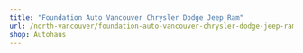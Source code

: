```yaml
---
title: "Foundation Auto Vancouver Chrysler Dodge Jeep Ram"
url: /north-vancouver/foundation-auto-vancouver-chrysler-dodge-jeep-ram/
shop: Autohaus
---
```

